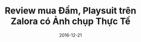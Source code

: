 ---
title: Review mua Đầm, Playsuit trên Zalora có Ảnh chụp Thực Tế
categories: [review]
tags: [zalora, review, quan ao]
date: 2016-12-21
type: Review
layout: Post
---